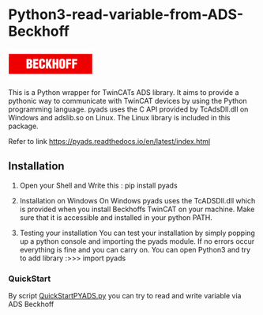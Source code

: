 # Python3-read-variable-from-ADS-Beckhoff
<img src=beckhoff.png> </img>

This is a Python wrapper for TwinCATs ADS library. It aims to provide a pythonic way to communicate with TwinCAT devices by using the Python programming language. pyads uses the C API provided by TcAdsDll.dll on Windows and adslib.so on Linux. The Linux library is included in this package.

Refer to link https://pyads.readthedocs.io/en/latest/index.html

## Installation
1) Open your Shell and Write this : pip install pyads

2) Installation on Windows
   On Windows pyads uses the TcADSDll.dll which is provided when you install Beckhoffs TwinCAT on your machine. Make sure that it is accessible and installed in your python PATH.

3) Testing your installation
   You can test your installation by simply popping up a python console and importing the pyads module. If no errors occur everything is fine and you can carry on.
   You can open Python3 and try to add library :>>> import pyads

### QuickStart
   By script [QuickStartPYADS.py](https://github.com/squidmoron/Python3-read-variable-from-ADS-Beckhoff/blob/main/QuickStartPyADS.py) you can try to read and write variable via ADS Beckhoff
